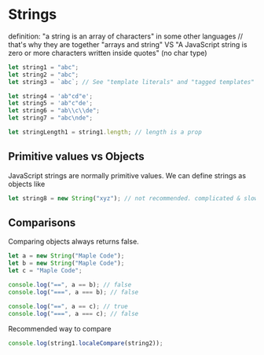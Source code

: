 # Strings

definition:
"a string is an array of characters" in some other languages // that's why they are together "arrays and string"
VS
"A JavaScript string is zero or more characters written inside quotes" (no char type)

```js
let string1 = "abc";
let string2 = "abc";
let string3 = `abc`; // See "template literals" and "tagged templates"

let string4 = 'ab"cd"e';
let string5 = 'ab"c"de';
let string6 = "ab\\c\\de";
let string7 = "abc\nde";

let stringLength1 = string1.length; // length is a prop
```

## Primitive values vs Objects

JavaScript strings are normally primitive values. We can define strings as objects like

```js
let string8 = new String("xyz"); // not recommended. complicated & slow.
```

## Comparisons

Comparing objects always returns false.

```js
let a = new String("Maple Code");
let b = new String("Maple Code");
let c = "Maple Code";

console.log("==", a == b); // false
console.log("===", a === b); // false

console.log("==", a == c); // true
console.log("===", a === c); // false
```

Recommended way to compare

```js
console.log(string1.localeCompare(string2));
```
